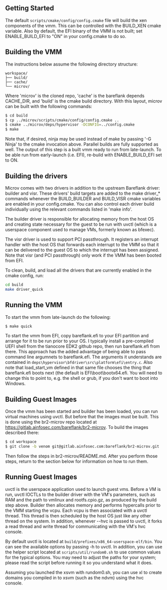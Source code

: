## Getting Started

The default `scripts/cmake/config/config.cmake` file will build the xen
components of the vmm. This can be controlled with the BUILD_XEN cmake
variable. Also by default, the EFI binary of the VMM is not built; set
ENABLE_BUILD_EFI to "ON" in your config.cmake to do so.

## Building the VMM

The instructions below assume the following directory structure:

```
workspace/
├── build/
├── cache/
└── microv/
```

Where 'microv' is the cloned repo, 'cache' is the bareflank depends
CACHE_DIR, and 'build' is the cmake build directory. With this layout,
microv can be built with the following commands:

```bash
$ cd build
$ cp ../microv/scripts/cmake/config/config.cmake ..
$ cmake ../microv/deps/hypervisor -DCONFIG=../config.cmake
$ make
```

Note that, if desired, ninja may be used instead of make by passing '-G Ninja'
to the cmake invocation above. Parallel builds are fully supported as well.
The output of this step is a built vmm ready to run from late-launch.
To be able run from early-launch (i.e. EFI), re-build with ENABLE_BUILD_EFI set
to ON.

## Building the drivers

Microv comes with two drivers in addition to the upstream Bareflank driver:
builder and visr. These drivers' build targets are added to the make driver_*
commands whenever the BUILD_BUILDER and BUILD_VISR cmake variables are enabled
in your config.cmake. You can also control each driver build individually using
the relevant commands listed in 'make info'.

The builder driver is responsible for allocating memory from the host OS and
creating state necessary for the guest to be run with uvctl (which is a
userspace component used to manage VMs, formerly known as bfexec).

The visr driver is used to support PCI passthrough. It registers an interrupt
handler with the host OS that forwards each interrupt to the VMM so that it can
be delivered to the guest OS to which the interrupt has been assigned. Note
that visr (and PCI passthrough) only work if the VMM has been booted from EFI.

To clean, build, and load all the drivers that are currently enabled in
the cmake config, run:

```bash
cd build
make driver_quick
```

## Running the VMM

To start the vmm from late-launch do the following:

```bash
$ make quick
```

To start the vmm from EFI, copy bareflank.efi to your EFI partition and arrange
for it to be run prior to your OS. I typically install a pre-compiled UEFI
shell from the tianocore EDK2 github repo, then run bareflank.efi from there.
This approach has the added advantage of being able to pass command line argumnets
to bareflank.efi. The arguments it understands are contained in
`deps\hypervisor\bfdriver\src\platform\efi\entry.c`. Also note that load_start_vm defined
in that same file chooses the thing that bareflank.efi boots next (the default is
EFI\boot\bootx64.efi. You will need to change this to point to, e.g. the shell or grub,
if you don't want to boot into Windows.

## Building Guest Images

Once the vmm has been started and builder has been loaded, you can run virtual
machines using uvctl. But before that the images must be built. This is done using
the br2-microv repo located at https://gitlab.ainfosec.com/bareflank/br2-microv.
To build the images described there:

```bash
$ cd workspace
$ git clone -b venom git@gitlab.ainfosec.com:bareflank/br2-microv.git
```

Then follow the steps in br2-microv/README.md. After you perform those steps,
return to the section below for information on how to run them.

## Running Guest Images

uvctl is the userspace application used to launch guest vms. Before a VM is run,
uvctl IOCTLs to the builder driver with the VM's parameters, such as RAM and the path
to vmlinux and rootfs.cpio.gz, as produced by the build step above. Builder
then allocates memory and performs hypercalls prior to the VMM starting the vcpu. Each
vcpu is then associated with a uvctl thread. This thread is then scheduled by the host OS
just like any other thread on the system. In addition, whenever --hvc is passed to uvctl,
it forks a read thread and write thread for communicating with the VM's hvc console.

By default uvctl is located at `build/prefixes/x86_64-userspace-elf/bin`. You can see the
available options by passing -h to uvctl. In addition, you can use the helper script
located at `scripts/util/rundom0.sh` to use common values for the typical options.
You may need to adjust the paths for your system; please read the script before running
it so you understand what it does.

Assuming you launched the xsvm with rundom0.sh, you can use xl to create domains
you compiled in to xsvm (such as the ndvm) using the hvc console.
